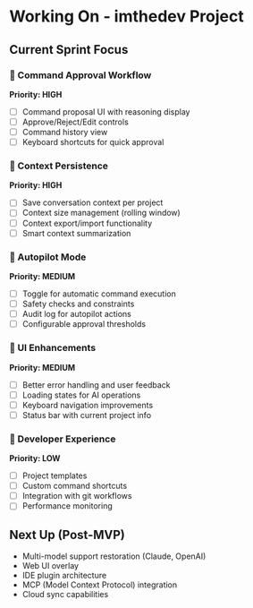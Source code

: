 # Working On - imthedev Project

## Current Sprint Focus

### 🎯 Command Approval Workflow
**Priority: HIGH**
- [ ] Command proposal UI with reasoning display
- [ ] Approve/Reject/Edit controls
- [ ] Command history view
- [ ] Keyboard shortcuts for quick approval

### 💾 Context Persistence
**Priority: HIGH**
- [ ] Save conversation context per project
- [ ] Context size management (rolling window)
- [ ] Context export/import functionality
- [ ] Smart context summarization

### 🤖 Autopilot Mode
**Priority: MEDIUM**
- [ ] Toggle for automatic command execution
- [ ] Safety checks and constraints
- [ ] Audit log for autopilot actions
- [ ] Configurable approval thresholds

### 🎨 UI Enhancements
**Priority: MEDIUM**
- [ ] Better error handling and user feedback
- [ ] Loading states for AI operations
- [ ] Keyboard navigation improvements
- [ ] Status bar with current project info

### 🔧 Developer Experience
**Priority: LOW**
- [ ] Project templates
- [ ] Custom command shortcuts
- [ ] Integration with git workflows
- [ ] Performance monitoring

## Next Up (Post-MVP)
- Multi-model support restoration (Claude, OpenAI)
- Web UI overlay
- IDE plugin architecture
- MCP (Model Context Protocol) integration
- Cloud sync capabilities